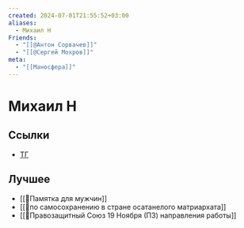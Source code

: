 ```yaml
---
created: 2024-07-01T21:55:52+03:00
aliases:
  - Михаил Н
Friends:
  - "[[@Антон Сорвачев]]"
  - "[[@Сергей Мохров]]"
meta:
  - "[[Маносфера]]"
---
```


# Михаил Н

## Ссылки

 - [ТГ](https://t.me/mikhailNPZ)

## Лучшее

 - [[📜Памятка для мужчин]]
 - [[📜по самосохранению в стране осатанелого матриархата]]
 - [[📜Правозащитный Союз 19 Ноября (ПЗ) направления работы]]